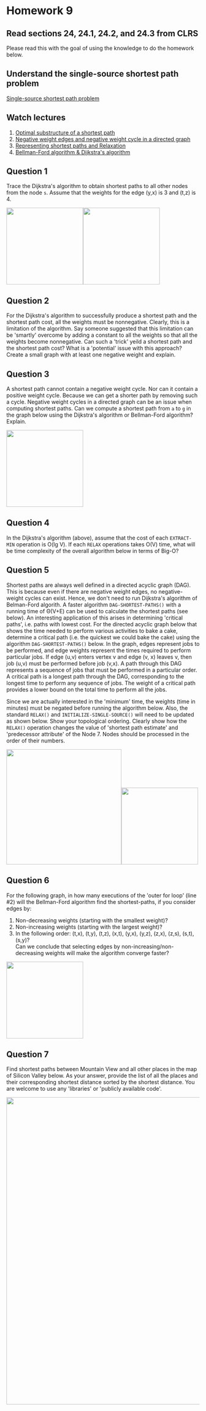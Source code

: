 # Homework 9

## Read sections 24, 24.1, 24.2, and 24.3 from CLRS
Please read this with the goal of using the knowledge to do the homework below.

## Understand the single-source shortest path problem
[Single-source shortest path problem](https://youtu.be/AkOm0vcjdPs)

## Watch lectures
1. [Optimal substructure of a shortest path](https://youtu.be/FsKnhJYVti4)
1. [Negative weight edges and negative weight cycle in a directed graph](https://youtu.be/0HXYTi6ZG5Q)
1. [Representing shortest paths and Relaxation]()
1. [Bellman-Ford algorithm & Dijkstra's algorithm]()

## Question 1
Trace the Dijkstra's algorithm to obtain shortest paths to all other nodes from the node `s`. Assume that the weights for the edge (y,x) is 3 and (t,z) is 4.   

<img src="dijkstra-algo.png" height=200><img src="dg-problem.png" height=200>

## Question 2
For the Dijkstra's algorithm to successfully produce a shortest path and the shortest path cost, all the weights must be nonnegative. Clearly, this is a limitation of the algorithm. Say someone suggested that this limitation can be 'smartly' overcome by adding a constant to all the weights so that all the weights become nonnegative. Can such a 'trick' yeild a shortest path and the shortest path cost? What is a 'potential' issue with this approach? Create a small graph with at least one negative weight and explain.

## Question 3
A shortest path cannot contain a negative weight cycle. Nor can it contain a positive weight cycle. Because we can get a shorter path by removing such a cycle. Negative weight cycles in a directed graph can be an issue when computing shortest paths. Can we compute a shortest path from `a` to `g` in the graph below using the Dijkstra's algorithm or Bellman-Ford algorithm? Explain.    

<img src="negative-weight-cycle.png" height=200>

## Question 4
In the Dijkstra's algorithm (above), assume that the cost of each `EXTRACT-MIN` operation is O(lg V). If each `RELAX` operations takes O(V) time, what will be time complexity of the overall algorithm below in terms of Big-O?  

## Question 5
Shortest paths are always well defined in a directed acyclic graph (DAG). This is because even if there are negative weight edges, no negative-weight cycles can exist. Hence, we don't need to run Dijkstra's algorithm of Belman-Ford algorith. A faster algorithm `DAG-SHORTEST-PATHS()` with a running time of Θ(V+E) can be used to calculate the shortest paths (see below). An interesting application of this arises in determining 'critical paths', i.e. paths with lowest cost. For the directed acyclic graph below that shows the time needed to perform various activities to bake a cake, determine a critical path (i.e. the quickest we could bake the cake) using the algorithm `DAG-SHORTEST-PATHS()` below. In the graph, edges represent jobs to be performed, and edge weights represent the times required to perform particular jobs. If edge (u,v) enters vertex v and edge (v, x) leaves v, then job (u,v) must be performed before job (v,x). A path through this DAG represents a sequence of jobs that must be performed in a particular order. A critical path is a longest path through the DAG, corresponding to the longest time to perform any sequence of jobs. The weight of a critical path provides a lower bound on the total time to perform all the jobs.  

Since we are actually interested in the 'minimum' time, the weights (time in minutes) must be negated before running the algorithm below. Also, the standard `RELAX()` and `INITIALIZE-SINGLE-SOURCE()` will need to be updated as shown below. Show your topological ordering. Clearly show how the `RELAX()` operation changes the value of 'shortest path estimate' and 'predecessor attribute' of the Node 7. Nodes should be processed in the order of their numbers.

<img src="critical-path-problem.png" height=300><img src="dag-shortest-path.png" height=200>

## Question 6
For the following graph, in how many executions of the 'outer for loop' (line #2) will the Bellman-Ford algorithm find the shortest-paths, if you consider edges by:
1. Non-decreasing weights (starting with the smallest weight)?
1. Non-increasing weights (starting with the largest weight)?
1. In the following order: (t,x), (t,y), (t,z), (x,t), (y,x), (y,z), (z,x), (z,s), (s,t), (s,y)?  
Can we conclude that selecting edges by non-increasing/non-decreasing weights will make the algorithm converge faster?   

<img src="bellman-ford.png" height=200>

## Question 7
Find shortest paths between Mountain View and all other places in the map of Silicon Valley below. As your answer, provide the list of all
the places and their corresponding shortest distance sorted by the shortest distance. You are welcome to use any 'libraries' or 'publicly available code'.   

<img src="silocon-valley.png" height=800>

